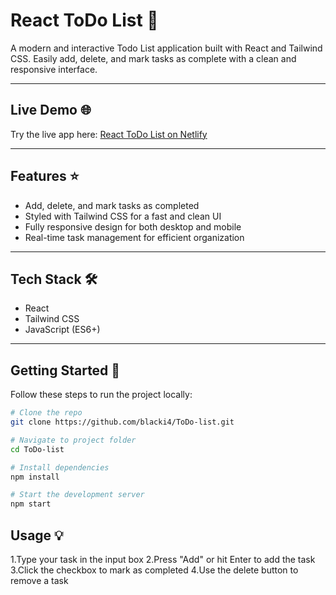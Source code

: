 # React ToDo List 📝

A modern and interactive Todo List application built with React and Tailwind CSS. Easily add, delete, and mark tasks as complete with a clean and responsive interface.

---

## Live Demo 🌐
Try the live app here: [React ToDo List on Netlify](https://reacttodoappmalek.netlify.app/)

---

## Features ⭐
- Add, delete, and mark tasks as completed  
- Styled with Tailwind CSS for a fast and clean UI  
- Fully responsive design for both desktop and mobile  
- Real-time task management for efficient organization  

---

## Tech Stack 🛠️
- React  
- Tailwind CSS  
- JavaScript (ES6+)  

---

## Getting Started 🚀
Follow these steps to run the project locally:

```bash
# Clone the repo
git clone https://github.com/blacki4/ToDo-list.git

# Navigate to project folder
cd ToDo-list

# Install dependencies
npm install

# Start the development server
npm start
```
## Usage 💡
1.Type your task in the input box
2.Press "Add" or hit Enter to add the task
3.Click the checkbox to mark as completed
4.Use the delete button to remove a task
